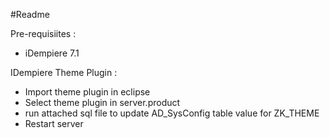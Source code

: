 #Readme

Pre-requisiites :
- iDempiere 7.1

IDempiere Theme Plugin :
- Import theme plugin in eclipse
- Select theme plugin in server.product
- run attached sql file to update AD_SysConfig table value for ZK_THEME
- Restart server
